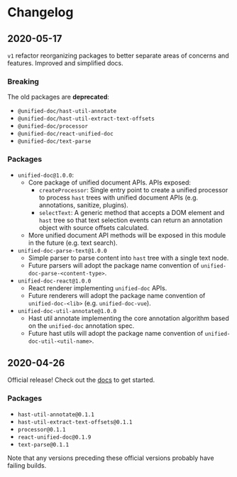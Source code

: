 # Changelog

## 2020-05-17
`v1` refactor reorganizing packages to better separate areas of concerns and features.  Improved and simplified docs.

### Breaking
The old packages are **deprecated**:
- `@unified-doc/hast-util-annotate`
- `@unified-doc/hast-util-extract-text-offsets`
- `@unified-doc/processor`
- `@unified-doc/react-unified-doc`
- `@unified-doc/text-parse`

### Packages
- `unified-doc@1.0.0`:
  - Core package of unified document APIs.  APIs exposed:
    - `createProcessor`: Single entry point to create a unified processor to process `hast` trees with unified document APIs (e.g. annotations, sanitize, plugins).
    - `selectText`: A generic method that accepts a DOM element and `hast` tree so that text selection events can return an annotation object with source offsets calculated.
  - More unified document API methods will be exposed in this module in the future (e.g. text search).
- `unified-doc-parse-text@1.0.0`
  - Simple parser to parse content into `hast` tree with a single text node.
  - Future parsers will adopt the package name convention of `unified-doc-parse-<content-type>`.
- `unified-doc-react@1.0.0`
  - React renderer implementing `unified-doc` APIs.
  - Future renderers will adopt the package name convention of `unified-doc-<lib>` (e.g. `unified-doc-vue`).
- `unified-doc-util-annotate@1.0.0`
  - Hast util annotate implementing the core annotation algorithm based on the `unified-doc` annotation spec.
  - Future hast utils will adopt the package name convention of `unified-doc-util-<util-name>`.

## 2020-04-26

Official release! Check out the [docs][docs] to get started.

### Packages
- `hast-util-annotate@0.1.1`
- `hast-util-extract-text-offsets@0.1.1`
- `processor@0.1.1`
- `react-unified-doc@0.1.9`
- `text-parse@0.1.1`

Note that any versions preceding these official versions probably have failing builds.

<!-- Links -->

[docs]: https://unified-doc.netlify.com/

